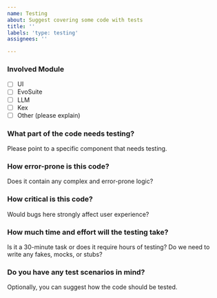 ```yaml
---
name: Testing
about: Suggest covering some code with tests
title: ''
labels: 'type: testing'
assignees: ''

---
```


### Involved Module
- [ ] UI
- [ ] EvoSuite
- [ ] LLM
- [ ] Kex
- [ ] Other (please explain)

### What part of the code needs testing?
Please point to a specific component that needs testing.

### How error-prone is this code?
Does it contain any complex and error-prone logic?

### How critical is this code?
Would bugs here strongly affect user experience?

### How much time and effort will the testing take?
Is it a 30-minute task or does it require hours of testing? Do we need to write any fakes, mocks, or stubs?

### Do you have any test scenarios in mind?
Optionally, you can suggest how the code should be tested.

